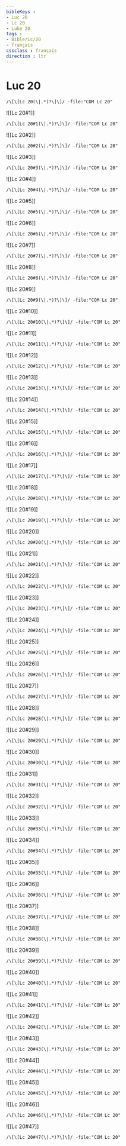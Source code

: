 ```yaml
---
bibleKeys : 
- Luc 20
- Lc 20
- Luke 20
tags : 
- Bible/Lc/20
- français
cssclass : français
direction : ltr
---
```


# Luc 20

```query
/\[\[Lc 20(\|.*)?\]\]/ -file:"COM Lc 20"
```



![[Lc 20#1]]

```query
/\[\[Lc 20#1(\|.*)?\]\]/ -file:"COM Lc 20"
```

![[Lc 20#2]]

```query
/\[\[Lc 20#2(\|.*)?\]\]/ -file:"COM Lc 20"
```

![[Lc 20#3]]

```query
/\[\[Lc 20#3(\|.*)?\]\]/ -file:"COM Lc 20"
```

![[Lc 20#4]]

```query
/\[\[Lc 20#4(\|.*)?\]\]/ -file:"COM Lc 20"
```

![[Lc 20#5]]

```query
/\[\[Lc 20#5(\|.*)?\]\]/ -file:"COM Lc 20"
```

![[Lc 20#6]]

```query
/\[\[Lc 20#6(\|.*)?\]\]/ -file:"COM Lc 20"
```

![[Lc 20#7]]

```query
/\[\[Lc 20#7(\|.*)?\]\]/ -file:"COM Lc 20"
```

![[Lc 20#8]]

```query
/\[\[Lc 20#8(\|.*)?\]\]/ -file:"COM Lc 20"
```

![[Lc 20#9]]

```query
/\[\[Lc 20#9(\|.*)?\]\]/ -file:"COM Lc 20"
```

![[Lc 20#10]]

```query
/\[\[Lc 20#10(\|.*)?\]\]/ -file:"COM Lc 20"
```

![[Lc 20#11]]

```query
/\[\[Lc 20#11(\|.*)?\]\]/ -file:"COM Lc 20"
```

![[Lc 20#12]]

```query
/\[\[Lc 20#12(\|.*)?\]\]/ -file:"COM Lc 20"
```

![[Lc 20#13]]

```query
/\[\[Lc 20#13(\|.*)?\]\]/ -file:"COM Lc 20"
```

![[Lc 20#14]]

```query
/\[\[Lc 20#14(\|.*)?\]\]/ -file:"COM Lc 20"
```

![[Lc 20#15]]

```query
/\[\[Lc 20#15(\|.*)?\]\]/ -file:"COM Lc 20"
```

![[Lc 20#16]]

```query
/\[\[Lc 20#16(\|.*)?\]\]/ -file:"COM Lc 20"
```

![[Lc 20#17]]

```query
/\[\[Lc 20#17(\|.*)?\]\]/ -file:"COM Lc 20"
```

![[Lc 20#18]]

```query
/\[\[Lc 20#18(\|.*)?\]\]/ -file:"COM Lc 20"
```

![[Lc 20#19]]

```query
/\[\[Lc 20#19(\|.*)?\]\]/ -file:"COM Lc 20"
```

![[Lc 20#20]]

```query
/\[\[Lc 20#20(\|.*)?\]\]/ -file:"COM Lc 20"
```

![[Lc 20#21]]

```query
/\[\[Lc 20#21(\|.*)?\]\]/ -file:"COM Lc 20"
```

![[Lc 20#22]]

```query
/\[\[Lc 20#22(\|.*)?\]\]/ -file:"COM Lc 20"
```

![[Lc 20#23]]

```query
/\[\[Lc 20#23(\|.*)?\]\]/ -file:"COM Lc 20"
```

![[Lc 20#24]]

```query
/\[\[Lc 20#24(\|.*)?\]\]/ -file:"COM Lc 20"
```

![[Lc 20#25]]

```query
/\[\[Lc 20#25(\|.*)?\]\]/ -file:"COM Lc 20"
```

![[Lc 20#26]]

```query
/\[\[Lc 20#26(\|.*)?\]\]/ -file:"COM Lc 20"
```

![[Lc 20#27]]

```query
/\[\[Lc 20#27(\|.*)?\]\]/ -file:"COM Lc 20"
```

![[Lc 20#28]]

```query
/\[\[Lc 20#28(\|.*)?\]\]/ -file:"COM Lc 20"
```

![[Lc 20#29]]

```query
/\[\[Lc 20#29(\|.*)?\]\]/ -file:"COM Lc 20"
```

![[Lc 20#30]]

```query
/\[\[Lc 20#30(\|.*)?\]\]/ -file:"COM Lc 20"
```

![[Lc 20#31]]

```query
/\[\[Lc 20#31(\|.*)?\]\]/ -file:"COM Lc 20"
```

![[Lc 20#32]]

```query
/\[\[Lc 20#32(\|.*)?\]\]/ -file:"COM Lc 20"
```

![[Lc 20#33]]

```query
/\[\[Lc 20#33(\|.*)?\]\]/ -file:"COM Lc 20"
```

![[Lc 20#34]]

```query
/\[\[Lc 20#34(\|.*)?\]\]/ -file:"COM Lc 20"
```

![[Lc 20#35]]

```query
/\[\[Lc 20#35(\|.*)?\]\]/ -file:"COM Lc 20"
```

![[Lc 20#36]]

```query
/\[\[Lc 20#36(\|.*)?\]\]/ -file:"COM Lc 20"
```

![[Lc 20#37]]

```query
/\[\[Lc 20#37(\|.*)?\]\]/ -file:"COM Lc 20"
```

![[Lc 20#38]]

```query
/\[\[Lc 20#38(\|.*)?\]\]/ -file:"COM Lc 20"
```

![[Lc 20#39]]

```query
/\[\[Lc 20#39(\|.*)?\]\]/ -file:"COM Lc 20"
```

![[Lc 20#40]]

```query
/\[\[Lc 20#40(\|.*)?\]\]/ -file:"COM Lc 20"
```

![[Lc 20#41]]

```query
/\[\[Lc 20#41(\|.*)?\]\]/ -file:"COM Lc 20"
```

![[Lc 20#42]]

```query
/\[\[Lc 20#42(\|.*)?\]\]/ -file:"COM Lc 20"
```

![[Lc 20#43]]

```query
/\[\[Lc 20#43(\|.*)?\]\]/ -file:"COM Lc 20"
```

![[Lc 20#44]]

```query
/\[\[Lc 20#44(\|.*)?\]\]/ -file:"COM Lc 20"
```

![[Lc 20#45]]

```query
/\[\[Lc 20#45(\|.*)?\]\]/ -file:"COM Lc 20"
```

![[Lc 20#46]]

```query
/\[\[Lc 20#46(\|.*)?\]\]/ -file:"COM Lc 20"
```

![[Lc 20#47]]

```query
/\[\[Lc 20#47(\|.*)?\]\]/ -file:"COM Lc 20"
```

